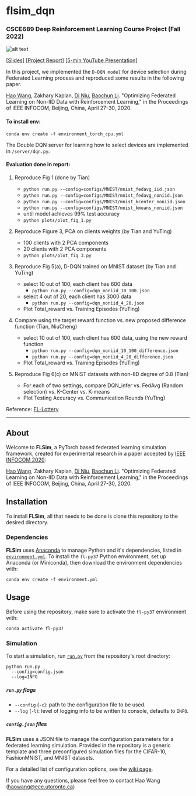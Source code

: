 # flsim_dqn

### CSCE689 Deep Reinforcement Learning Course Project (Fall 2022)

![alt text](https://github.com/tian1327/flsim_dqn/blob/master/flsim_dqn_logo.png "dqn logo")

[[Slides](https://github.com/tian1327/flsim_dqn/blob/master/Project_Overview.pdf)]
[[Project Report](https://github.com/tian1327/flsim_dqn/blob/master/CSCE689_DRL_Project_Report.pdf)]
[[5-min YouTube Presentation](https://youtu.be/ZNkAfigHkN0)]

In this project, we implemented the `D-DQN model` for device selection during Federated Learning process and reproduced some results in the following paper.

[Hao Wang](https://www.haow.ca), Zakhary Kaplan, [Di Niu](https://sites.ualberta.ca/~dniu/Homepage/Home.html), [Baochun Li](http://iqua.ece.toronto.edu/bli/index.html). "Optimizing Federated Learning on Non-IID Data with Reinforcement Learning," in the Proceedings of IEEE INFOCOM, Beijing, China, April 27-30, 2020.



#### To install env:

```shell
conda env create -f environment_torch_cpu.yml
```

The Double DQN server for learning how to select devices are implemented in `/server/dqn.py`.

#### Evaluation done in report:
1. Reproduce Fig 1 (done by Tian)
   * `python run.py --config=configs/MNIST/mnist_fedavg_iid.json`
   * `python run.py --config=configs/MNIST/mnist_fedavg_noniid.json`
   * `python run.py --config=configs/MNIST/mnist_kcenter_noniid.json`
   * `python run.py --config=configs/MNIST/mnist_kmeans_noniid.json`
   * until model achieves 99% test accuracy
   * `python plots/plot_fig_1.py`
  
2. Reproduce Figure 3, PCA on clients weights (by Tian and YuTing)
   * 100 clients with 2 PCA components
   * 20 clients with 2 PCA components
   * `python plots/plot_fig_3.py`
  
3. Reproduce Fig 5(a), D-DQN trained on MNIST dataset (by Tian and YuTing)
   * select 10 out of 100, each client has 600 data
     * `python run.py --config=dqn_noniid_10_100.json`
   * select 4 out of 20, each client has 3000 data
     * `python run.py --config=dqn_noniid_4_20.json`
   * Plot Total_reward vs. Training Episodes (YuTing)
     
     
4. Compare using the target reward function vs. new proposed difference function (Tian, NiuCheng)
   * select 10 out of 100, each client has 600 data, using the new reward function
     * `python run.py --config=dqn_noniid_10_100_difference.json`
     * `python run.py --config=dqn_noniid_4_20_difference.json`
   * Plot Total_reward vs. Training Episodes (YuTing)    
  
5. Reproduce Fig 6(c) on MNIST datasets with non-IID degree of 0.8 (Tian)
   * For each of two settings, compare DQN_infer vs. FedAvg (Random selection) vs. K-Center vs. K-means
   * Plot Testing Accuracy vs. Communication Rounds (YuTing)


Reference: [FL-Lottery](https://github.com/iQua/fl-lottery/tree/360d9c2d54c12e2631ac123a4dd5ac9184d913f0)


***

## About

Welcome to **FLSim**, a PyTorch based federated learning simulation framework, created for experimental research in a paper accepted by [IEEE INFOCOM 2020](https://infocom2020.ieee-infocom.org):

[Hao Wang](https://www.haow.ca), Zakhary Kaplan, [Di Niu](https://sites.ualberta.ca/~dniu/Homepage/Home.html), [Baochun Li](http://iqua.ece.toronto.edu/bli/index.html). "Optimizing Federated Learning on Non-IID Data with Reinforcement Learning," in the Proceedings of IEEE INFOCOM, Beijing, China, April 27-30, 2020.



## Installation

To install **FLSim**, all that needs to be done is clone this repository to the desired directory.

### Dependencies

**FLSim** uses [Anaconda](https://www.anaconda.com/distribution/) to manage Python and it's dependencies, listed in [`environment.yml`](environment.yml). To install the `fl-py37` Python environment, set up Anaconda (or Miniconda), then download the environment dependencies with:

```shell
conda env create -f environment.yml
```

## Usage

Before using the repository, make sure to activate the `fl-py37` environment with:

```shell
conda activate fl-py37
```

### Simulation

To start a simulation, run [`run.py`](run.py) from the repository's root directory:

```shell
python run.py
  --config=config.json
  --log=INFO
```

##### `run.py` flags

* `--config` (`-c`): path to the configuration file to be used.
* `--log` (`-l`): level of logging info to be written to console, defaults to `INFO`.

##### `config.json` files

**FLSim** uses a JSON file to manage the configuration parameters for a federated learning simulation. Provided in the repository is a generic template and three preconfigured simulation files for the CIFAR-10, FashionMNIST, and MNIST datasets.

For a detailed list of configuration options, see the [wiki page](https://github.com/iQua/flsim/wiki/Configuration).

If you have any questions, please feel free to contact Hao Wang (haowang@ece.utoronto.ca)
